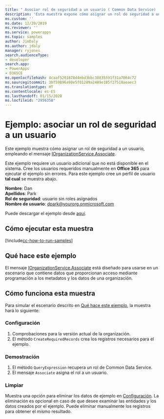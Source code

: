 ```yaml
---
title: " Asociar rol de seguridad a un usuario ( Common Data Service) | Microsoft Docs"
description: 'Esta muestra expone cómo asignar un rol de seguridad a un usuario '
ms.custom: ''
ms.date: 12/20/2019
ms.reviewer: ''
ms.service: powerapps
ms.topic: samples
author: JimDaly
ms.author: jdaly
manager: ryjones
search.audienceType:
- developer
search.app:
- PowerApps
- D365CE
ms.openlocfilehash: 4caaf5201878d4ebd3bbc38835591f31a7064c72
ms.sourcegitcommit: 3bf59896a98e5f01289a2489e185f27518aeaec3
ms.translationtype: HT
ms.contentlocale: es-ES
ms.lasthandoff: 01/15/2020
ms.locfileid: "2956358"
---
```

# <a name="sample-associate-security-role-to-a-user"></a>Ejemplo: asociar un rol de seguridad a un usuario

Este ejemplo muestra cómo asignar un rol de seguridad a un usuario, empleando el mensaje [IOrganizationService.Associate](https://docs.microsoft.com/dotnet/api/microsoft.xrm.sdk.iorganizationservice?view=dynamics-general-ce-9). 

Este ejemplo requiere un usuario adicional que no está disponible en el sistema. Cree los usuarios requeridos manualmente en **Office 365** para ejecutar el ejemplo sin errores. Para este ejemplo cree un perfil de usuario **tal cual** se muestra abajo. 

**Nombre**: Dan<br/>
**Apellidos**: Park<br/>
**Rol de seguridad**: usuario sin roles asignados<br/>
**Nombre de usuario**: dpark@yourorg.onmicrosoft.com<br/>

Puede descargar el ejemplo desde [aquí](https://github.com/microsoft/PowerApps-Samples/tree/master/cds/orgsvc/C%23/AssociateSecurityRoleToUser).

## <a name="how-to-run-this-sample"></a>Cómo ejecutar esta muestra

[!include[cc-how-to-run-samples](../../includes/cc-how-to-run-samples.md)]

## <a name="what-this-sample-does"></a>Qué hace este ejemplo

El mensaje [IOrganizationService.Associate](https://docs.microsoft.com/dotnet/api/microsoft.xrm.sdk.iorganizationservice?view=dynamics-general-ce-9) está diseñado para usarse en un escenario que contiene datos que proporcionan acceso mediante programación a los metadatos y los datos de una organización.

## <a name="how-this-sample-works"></a>Cómo funciona esta muestra

Para simular el escenario descrito en [Qué hace este ejemplo](#what-this-sample-does), la muestra hará lo siguiente:

### <a name="setup"></a>Configuración

1. Comprobaciones para la versión actual de la organización.
2. El método `CreateRequiredRecords` crea los registros necesarios para el ejemplo.

### <a name="demonstrate"></a>Demostración

1. El método `QueryExpression` recupera un rol de Common Data Service.
2. El mensaje `Associate` asigna el rol a un usuario.

### <a name="clean-up"></a>Limpiar

Muestra una opción para eliminar los datos de ejemplo en [Configuración](#setup). La eliminación es opcional en caso de que desee examinar las entidades y los datos creados por el ejemplo. Puede eliminar manualmente los registros para obtener el mismo resultado.
